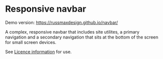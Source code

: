 # Responsive navbar

Demo version: https://russmaxdesign.github.io/navbar/

A complex, responsive navbar that includes site utilites, a primary navigation and a secondary navigation that sits at the bottom of the screen for small screen devices.

See [Licence information](LICENCE) for use.

